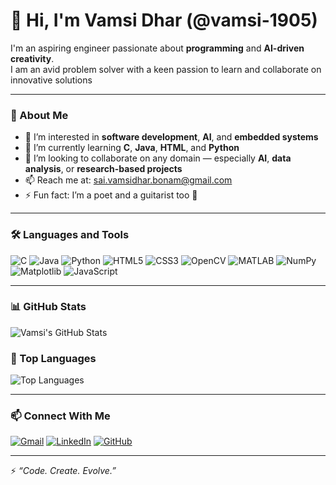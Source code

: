 # 👋 Hi, I'm Vamsi Dhar (@vamsi-1905)

I'm an aspiring engineer passionate about **programming** and **AI-driven creativity**.  
I am an avid problem solver with a keen passion to learn and collaborate on innovative solutions

---

### 🧠 About Me
- 👀 I’m interested in **software development**, **AI**, and **embedded systems**
- 🌱 I’m currently learning **C**, **Java**, **HTML**, and **Python**
- 💞️  I’m looking to collaborate on any domain — especially **AI**, **data analysis**, or **research-based projects**
- 📫 Reach me at: [sai.vamsidhar.bonam@gmail.com](mailto:sai.vamsidhar.bonam@gmail.com)
- ⚡ Fun fact: I’m a poet and a guitarist too 🎵  

---

### 🛠️ Languages and Tools
![C](https://img.shields.io/badge/C-00599C?style=for-the-badge&logo=c&logoColor=white)
![Java](https://img.shields.io/badge/Java-ED8B00?style=for-the-badge&logo=openjdk&logoColor=white)
![Python](https://img.shields.io/badge/Python-3670A0?style=for-the-badge&logo=python&logoColor=ffdd54)
![HTML5](https://img.shields.io/badge/HTML5-E34F26?style=for-the-badge&logo=html5&logoColor=white)
![CSS3](https://img.shields.io/badge/CSS3-1572B6?style=for-the-badge&logo=css3&logoColor=white)
![OpenCV](https://img.shields.io/badge/OpenCV-27338e?style=for-the-badge&logo=opencv&logoColor=white)
![MATLAB](https://img.shields.io/badge/MATLAB-0076A8?style=for-the-badge&logo=Mathworks&logoColor=white)
![NumPy](https://img.shields.io/badge/NumPy-013243?style=for-the-badge&logo=numpy&logoColor=white)
![Matplotlib](https://img.shields.io/badge/Matplotlib-11557c?style=for-the-badge&logo=matplotlib&logoColor=white)
![JavaScript](https://img.shields.io/badge/JavaScript-F7DF1E?style=for-the-badge&logo=javascript&logoColor=black)

---




### 📊 GitHub Stats

![Vamsi's GitHub Stats](https://github-readme-stats.vercel.app/api?username=vamsi-1905&show_icons=true&theme=tokyonight&hide=issues&count_private=true)


### 🧠 Top Languages

![Top Languages](https://github-readme-stats.vercel.app/api/top-langs/?username=vamsi-1905&layout=compact&theme=tokyonight&hide=markdown,tex&langs_count=8)


---

### 📫 Connect With Me
[![Gmail](https://img.shields.io/badge/Gmail-D14836?style=for-the-badge&logo=gmail&logoColor=white)](mailto:sai.vamsidhar.bonam@gmail.com)
[![LinkedIn](https://img.shields.io/badge/LinkedIn-0077B5?style=for-the-badge&logo=linkedin&logoColor=white)](https://www.linkedin.com/in/sai-vamsidhar-b-294a35325)
[![GitHub](https://img.shields.io/badge/GitHub-000000?style=for-the-badge&logo=github&logoColor=white)](https://github.com/vamsi-1905)

---

⚡ *“Code. Create. Evolve.”*  

<!---
vamsi-1905/vamsi-1905 is a ✨ special ✨ repository because its `README.md` (this file) appears on your GitHub profile.
You can click the Preview link to take a look at your changes.
--->
